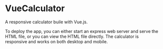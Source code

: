 # VueCalculator
A responsive calculator buile with Vue.js.

To deploy the app, you can either start an express web server and serve the HTML file, or you can view the HTML file directly. 
The calculator is responsive and works on both desktop and mobile.
